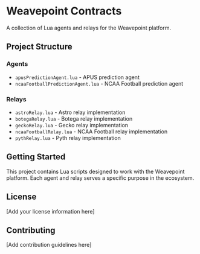 # Weavepoint Contracts

A collection of Lua agents and relays for the Weavepoint platform.

## Project Structure

### Agents
- `apusPredictionAgent.lua` - APUS prediction agent
- `ncaaFootballPredictionAgent.lua` - NCAA Football prediction agent

### Relays
- `astroRelay.lua` - Astro relay implementation
- `botegaRelay.lua` - Botega relay implementation
- `geckoRelay.lua` - Gecko relay implementation
- `ncaaFootballRelay.lua` - NCAA Football relay implementation
- `pythRelay.lua` - Pyth relay implementation

## Getting Started

This project contains Lua scripts designed to work with the Weavepoint platform. Each agent and relay serves a specific purpose in the ecosystem.

## License

[Add your license information here]

## Contributing

[Add contribution guidelines here]
